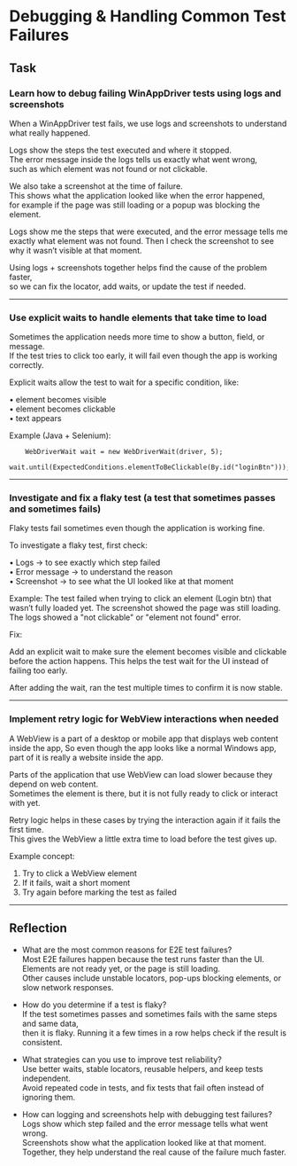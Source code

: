 # Debugging & Handling Common Test Failures

## Task

### Learn how to debug failing WinAppDriver tests using logs and screenshots

When a WinAppDriver test fails, we use logs and screenshots to understand what really happened.

Logs show the steps the test executed and where it stopped.  
The error message inside the logs tells us exactly what went wrong,  
such as which element was not found or not clickable.

We also take a screenshot at the time of failure.  
This shows what the application looked like when the error happened,  
for example if the page was still loading or a popup was blocking the element.

Logs show me the steps that were executed,
and the error message tells me exactly what element was not found.
Then I check the screenshot to see why it wasn’t visible at that moment.

Using logs + screenshots together helps find the cause of the problem faster,  
so we can fix the locator, add waits, or update the test if needed.

---

### Use explicit waits to handle elements that take time to load

Sometimes the application needs more time to show a button, field, or message.  
If the test tries to click too early, it will fail even though the app is working correctly.

Explicit waits allow the test to wait for a specific condition, like:

• element becomes visible  
• element becomes clickable  
• text appears

Example (Java + Selenium):

        WebDriverWait wait = new WebDriverWait(driver, 5);
        wait.until(ExpectedConditions.elementToBeClickable(By.id("loginBtn")));

---

### Investigate and fix a flaky test (a test that sometimes passes and sometimes fails)

Flaky tests fail sometimes even though the application is working fine.  

To investigate a flaky test, first check:

• Logs → to see exactly which step failed  
• Error message → to understand the reason  
• Screenshot → to see what the UI looked like at that moment

Example:
The test failed when trying to click an element (Login btn) that wasn’t fully loaded yet.
The screenshot showed the page was still loading.
The logs showed a "not clickable" or "element not found" error.

Fix:

Add an explicit wait to make sure the element becomes visible and clickable
before the action happens. This helps the test wait for the UI instead of failing too early.

After adding the wait, ran the test multiple times to confirm it is now stable.

---

### Implement retry logic for WebView interactions when needed

A WebView is a part of a desktop or mobile app that displays web content inside the app, So even though the app looks like a normal Windows app, part of it is really a website inside the app.

Parts of the application that use WebView can load slower because they depend on web content.  
Sometimes the element is there, but it is not fully ready to click or interact with yet.

Retry logic helps in these cases by trying the interaction again if it fails the first time.  
This gives the WebView a little extra time to load before the test gives up.

Example concept:
1. Try to click a WebView element
2. If it fails, wait a short moment
3. Try again before marking the test as failed


---

## Reflection

- What are the most common reasons for E2E test failures?  
   Most E2E failures happen because the test runs faster than the UI.  
   Elements are not ready yet, or the page is still loading.  
   Other causes include unstable locators, pop-ups blocking elements, or slow network responses.

- How do you determine if a test is flaky?  
   If the test sometimes passes and sometimes fails with the same steps and same data,  
   then it is flaky. Running it a few times in a row helps check if the result is consistent.

- What strategies can you use to improve test reliability?  
   Use better waits, stable locators, reusable helpers, and keep tests independent.  
   Avoid repeated code in tests, and fix tests that fail often instead of ignoring them.

- How can logging and screenshots help with debugging test failures?  
   Logs show which step failed and the error message tells what went wrong.  
   Screenshots show what the application looked like at that moment.  
   Together, they help understand the real cause of the failure much faster.


